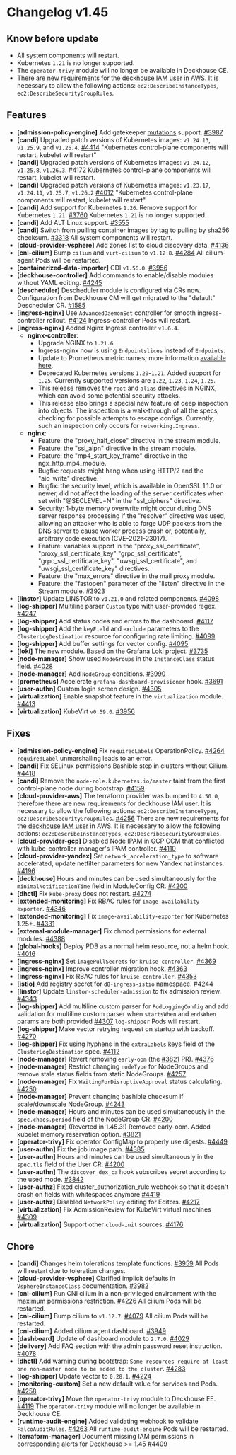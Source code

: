 # Changelog v1.45

## Know before update


 - All system components will restart.
 - Kubernetes `1.21` is no longer supported.
 - The `operator-trivy` module will no longer be available in Deckhouse CE.
 - There are new requirements for the [deckhouse IAM user](https://deckhouse.io/documentation/v1.45/modules/030-cloud-provider-aws/environment.html#json-policy) in AWS. It is necessary to allow the following actions: `ec2:DescribeInstanceTypes`, `ec2:DescribeSecurityGroupRules`.

## Features


 - **[admission-policy-engine]** Add gatekeeper [mutations](https://open-policy-agent.github.io/gatekeeper/website/docs/mutation) support. [#3987](https://github.com/deckhouse/deckhouse/pull/3987)
 - **[candi]** Upgraded patch versions of Kubernetes images: `v1.24.13`, `v1.25.9`, and `v1.26.4`. [#4414](https://github.com/deckhouse/deckhouse/pull/4414)
    "Kubernetes control-plane components will restart, kubelet will restart"
 - **[candi]** Upgraded patch versions of Kubernetes images: `v1.24.12`, `v1.25.8`, `v1.26.3`. [#4172](https://github.com/deckhouse/deckhouse/pull/4172)
    Kubernetes control-plane components will restart, kubelet will restart.
 - **[candi]** Upgraded patch versions of Kubernetes images: `v1.23.17`, `v1.24.11`, `v1.25.7`, `v1.26.2` [#4012](https://github.com/deckhouse/deckhouse/pull/4012)
    "Kubernetes control-plane components will restart, kubelet will restart"
 - **[candi]** Add support for Kubernetes `1.26`. Remove support for Kubernetes `1.21`. [#3760](https://github.com/deckhouse/deckhouse/pull/3760)
    Kubernetes `1.21` is no longer supported.
 - **[candi]** Add ALT Linux support. [#3555](https://github.com/deckhouse/deckhouse/pull/3555)
 - **[candi]** Switch from pulling container images by tag to pulling by sha256 checksum. [#3318](https://github.com/deckhouse/deckhouse/pull/3318)
    All system components will restart.
 - **[cloud-provider-vsphere]** Add zones list to cloud discovery data. [#4136](https://github.com/deckhouse/deckhouse/pull/4136)
 - **[cni-cilium]** Bump `cilium` and `virt-cilium` to `v1.12.8`. [#4284](https://github.com/deckhouse/deckhouse/pull/4284)
    All cilium-agent Pods will be restarted.
 - **[containerized-data-importer]** CDI `v1.56.0`. [#3956](https://github.com/deckhouse/deckhouse/pull/3956)
 - **[deckhouse-controller]** Add commands to enable/disable modules without YAML editing. [#4245](https://github.com/deckhouse/deckhouse/pull/4245)
 - **[descheduler]** Descheduler module is configured via CRs now. Configuration from Deckhouse CM will get migrated to the "default" Descheduler CR. [#1585](https://github.com/deckhouse/deckhouse/pull/1585)
 - **[ingress-nginx]** Use `AdvancedDaemonSet` controller for smooth ingress-controller rollout. [#4124](https://github.com/deckhouse/deckhouse/pull/4124)
    Ingress-controller Pods will restart.
 - **[ingress-nginx]** Added Nginx Ingress controller `v1.6.4`.
    - **nginx-controller**:
      * Upgrade NGINX to `1.21.6`.
      * Ingress-nginx now is using `Endpointslices` instead of `Endpoints`. 
      * Update to Prometheus metric names; more information [available here]( https://github.com/kubernetes/ingress-nginx/pull/8728).
      * Deprecated Kubernetes versions `1.20`-`1.21`. Added support for `1.25`. Currently supported versions are `1.22`, `1.23`, `1.24`, `1.25`.
      * This release removes the `root` and `alias` directives in NGINX, which can avoid some potential security attacks.
      * This release also brings a special new feature of deep inspection into objects. The inspection is a walk-through of all the specs, checking for possible attempts to escape configs. Currently, such an inspection only occurs for `networking.Ingress`.
    - **nginx**:
      * Feature: the "proxy_half_close" directive in the stream module.
      * Feature: the "ssl_alpn" directive in the stream module.
      * Feature: the "mp4_start_key_frame" directive in the ngx_http_mp4_module.
      * Bugfix: requests might hang when using HTTP/2 and the "aio_write" directive.
      * Bugfix: the security level, which is available in OpenSSL 1.1.0 or newer, did not affect the loading of the server certificates when set with "@SECLEVEL=N" in the "ssl_ciphers" directive.
      * Security: 1-byte memory overwrite might occur during DNS server response processing if the "resolver" directive was used, allowing an attacker who is able to forge UDP packets from the DNS server to cause worker process crash or, potentially, arbitrary code execution (CVE-2021-23017).
      * Feature: variables support in the "proxy_ssl_certificate", "proxy_ssl_certificate_key" "grpc_ssl_certificate", "grpc_ssl_certificate_key", "uwsgi_ssl_certificate", and "uwsgi_ssl_certificate_key" directives.
      * Feature: the "max_errors" directive in the mail proxy module.
      * Feature: the "fastopen" parameter of the "listen" directive in the Stream module. [#3923](https://github.com/deckhouse/deckhouse/pull/3923)
 - **[linstor]** Update LINSTOR to `v1.21.0` and related components. [#4098](https://github.com/deckhouse/deckhouse/pull/4098)
 - **[log-shipper]** Multiline parser `Custom` type with user-provided regex. [#4247](https://github.com/deckhouse/deckhouse/pull/4247)
 - **[log-shipper]** Add status codes and errors to the dashboard. [#4117](https://github.com/deckhouse/deckhouse/pull/4117)
 - **[log-shipper]** Add the `keyField` and `exclude` parameters to the `ClusterLogDestination` resource for configuring rate limiting. [#4099](https://github.com/deckhouse/deckhouse/pull/4099)
 - **[log-shipper]** Add buffer settings for vector config. [#4095](https://github.com/deckhouse/deckhouse/pull/4095)
 - **[loki]** The new module. Based on the Grafana Loki project. [#3735](https://github.com/deckhouse/deckhouse/pull/3735)
 - **[node-manager]** Show used `NodeGroups` in the `InstanceClass` status field. [#4028](https://github.com/deckhouse/deckhouse/pull/4028)
 - **[node-manager]** Add `NodeGroup` conditions. [#3990](https://github.com/deckhouse/deckhouse/pull/3990)
 - **[prometheus]** Accelerate `grafana-dashboard-provisioner` hook. [#3691](https://github.com/deckhouse/deckhouse/pull/3691)
 - **[user-authn]** Custom login screen design. [#4305](https://github.com/deckhouse/deckhouse/pull/4305)
 - **[virtualization]** Enable snapshot feature in the `virtualization` module. [#4413](https://github.com/deckhouse/deckhouse/pull/4413)
 - **[virtualization]** KubeVirt `v0.59.0`. [#3956](https://github.com/deckhouse/deckhouse/pull/3956)

## Fixes


 - **[admission-policy-engine]** Fix `requiredLabels` OperationPolicy. [#4264](https://github.com/deckhouse/deckhouse/pull/4264)
    `requiredLabel` unmarshalling leads to an error.
 - **[candi]** Fix SELinux permissions Bashible step in clusters without Cilium. [#4418](https://github.com/deckhouse/deckhouse/pull/4418)
 - **[candi]** Remove the `node-role.kubernetes.io/master` taint from the first control-plane node during bootstrap. [#4159](https://github.com/deckhouse/deckhouse/pull/4159)
 - **[cloud-provider-aws]** The terraform provider was bumped to `4.50.0`, therefore there are new requirements for deckhouse IAM user. It is necessary to allow the following actions: `ec2:DescribeInstanceTypes`, `ec2:DescribeSecurityGroupRules`. [#4256](https://github.com/deckhouse/deckhouse/pull/4256)
    There are new requirements for the [deckhouse IAM user](https://deckhouse.io/documentation/v1.45/modules/030-cloud-provider-aws/environment.html#json-policy) in AWS. It is necessary to allow the following actions: `ec2:DescribeInstanceTypes`, `ec2:DescribeSecurityGroupRules`.
 - **[cloud-provider-gcp]** Disabled Node IPAM in GCP CCM that conflicted with kube-controller-manager's IPAM controller. [#4110](https://github.com/deckhouse/deckhouse/pull/4110)
 - **[cloud-provider-yandex]** Set `network_acceleration_type` to software accelerated, update netfilter parameters for new Yandex nat instances. [#4196](https://github.com/deckhouse/deckhouse/pull/4196)
 - **[deckhouse]** Hours and minutes can be used simultaneously for the `minimalNotificationTime` field in ModuleConfig CR. [#4200](https://github.com/deckhouse/deckhouse/pull/4200)
 - **[dhctl]** Fix `kube-proxy` does not restart. [#4274](https://github.com/deckhouse/deckhouse/pull/4274)
 - **[extended-monitoring]** Fix RBAC rules for `image-availability-exporter`. [#4346](https://github.com/deckhouse/deckhouse/pull/4346)
 - **[extended-monitoring]** Fix `image-availability-exporter` for Kubernetes 1.25+. [#4331](https://github.com/deckhouse/deckhouse/pull/4331)
 - **[external-module-manager]** Fix chmod permissions for external modules. [#4388](https://github.com/deckhouse/deckhouse/pull/4388)
 - **[global-hooks]** Deploy PDB as a normal helm resource, not a helm hook. [#4016](https://github.com/deckhouse/deckhouse/pull/4016)
 - **[ingress-nginx]** Set `imagePullSecrets` for `kruise-controller`. [#4369](https://github.com/deckhouse/deckhouse/pull/4369)
 - **[ingress-nginx]** Improve controller migration hook. [#4363](https://github.com/deckhouse/deckhouse/pull/4363)
 - **[ingress-nginx]** Fix RBAC rules for `kruise-controller`. [#4353](https://github.com/deckhouse/deckhouse/pull/4353)
 - **[istio]** Add registry secret for `d8-ingress-istio` namespace. [#4244](https://github.com/deckhouse/deckhouse/pull/4244)
 - **[linstor]** Update `linstor-scheduler-admission` to fix admission review. [#4343](https://github.com/deckhouse/deckhouse/pull/4343)
 - **[log-shipper]** Add multiline custom parser for `PodLoggingConfig` and add validation for multiline custom parser when `startsWhen` and `endsWhen` params  are both provided [#4307](https://github.com/deckhouse/deckhouse/pull/4307)
    `log-shipper` Pods will restart.
 - **[log-shipper]** Make vector retrying request on startup with backoff. [#4270](https://github.com/deckhouse/deckhouse/pull/4270)
 - **[log-shipper]** Fix using hyphens in the `extraLabels` keys field of the `ClusterLogDestination` spec. [#4112](https://github.com/deckhouse/deckhouse/pull/4112)
 - **[node-manager]** Revert removing `early-oom` (the [#3821](https://github.com/deckhouse/deckhouse/pull/3821) PR). [#4376](https://github.com/deckhouse/deckhouse/pull/4376)
 - **[node-manager]** Restrict changing `nodeType` for NodeGroups and remove stale status fields from static NodeGroups. [#4257](https://github.com/deckhouse/deckhouse/pull/4257)
 - **[node-manager]** Fix `WaitingForDisruptiveApproval` status calculating. [#4250](https://github.com/deckhouse/deckhouse/pull/4250)
 - **[node-manager]** Prevent changing bashible checksum if scale/downscale NodeGroup. [#4243](https://github.com/deckhouse/deckhouse/pull/4243)
 - **[node-manager]** Hours and minutes can be used simultaneously in the `spec.chaos.period` field of the NodeGroup CR. [#4200](https://github.com/deckhouse/deckhouse/pull/4200)
 - **[node-manager]** (Reverted in 1.45.3!) Removed early-oom. Added kubelet memory reservation option. [#3821](https://github.com/deckhouse/deckhouse/pull/3821)
 - **[operator-trivy]** Fix operator ConfigMap to properly use digests. [#4449](https://github.com/deckhouse/deckhouse/pull/4449)
 - **[user-authn]** Fix the job image path. [#4385](https://github.com/deckhouse/deckhouse/pull/4385)
 - **[user-authn]** Hours and minutes can be used simultaneously in the `spec.tls` field of the User CR. [#4200](https://github.com/deckhouse/deckhouse/pull/4200)
 - **[user-authn]** The `discover_dex_ca` hook subscribes secret according to the used mode. [#3842](https://github.com/deckhouse/deckhouse/pull/3842)
 - **[user-authz]** Fixed cluster_authorization_rule webhook so that it doesn't crash on fields with whitespaces anymore [#4419](https://github.com/deckhouse/deckhouse/pull/4419)
 - **[user-authz]** Disabled `NetworkPolicy` editing for Editors. [#4217](https://github.com/deckhouse/deckhouse/pull/4217)
 - **[virtualization]** Fix AdmissionReview for KubeVirt virtual machines [#4309](https://github.com/deckhouse/deckhouse/pull/4309)
 - **[virtualization]** Support other `cloud-init` sources. [#4176](https://github.com/deckhouse/deckhouse/pull/4176)

## Chore


 - **[candi]** Changes helm tolerations template functions. [#3959](https://github.com/deckhouse/deckhouse/pull/3959)
    All Pods will restart due to toleration changes.
 - **[cloud-provider-vsphere]** Clarified implicit defaults in `VsphereInstanceClass` documentation. [#3982](https://github.com/deckhouse/deckhouse/pull/3982)
 - **[cni-cilium]** Run CNI cilium in a non-privileged environment with the maximum permissions restriction. [#4226](https://github.com/deckhouse/deckhouse/pull/4226)
    All cilium Pods will be restarted.
 - **[cni-cilium]** Bump cilium to `v1.12.7`. [#4079](https://github.com/deckhouse/deckhouse/pull/4079)
    All cilium Pods will be restarted.
 - **[cni-cilium]** Added cilium agent dashboard. [#3949](https://github.com/deckhouse/deckhouse/pull/3949)
 - **[dashboard]** Update of dashboard module to `2.7.0`. [#4029](https://github.com/deckhouse/deckhouse/pull/4029)
 - **[delivery]** Add FAQ section with the admin password reset instruction. [#4078](https://github.com/deckhouse/deckhouse/pull/4078)
 - **[dhctl]** Add warning during bootstrap: `Some resources require at least one non-master node to be added to the cluster`. [#4283](https://github.com/deckhouse/deckhouse/pull/4283)
 - **[log-shipper]** Update vector to `0.28.1`. [#4224](https://github.com/deckhouse/deckhouse/pull/4224)
 - **[monitoring-custom]** Set a new default value for services and Pods. [#4258](https://github.com/deckhouse/deckhouse/pull/4258)
 - **[operator-trivy]** Move the `operator-trivy` module to Deckhouse EE. [#4119](https://github.com/deckhouse/deckhouse/pull/4119)
    The `operator-trivy` module will no longer be available in Deckhouse CE.
 - **[runtime-audit-engine]** Added validating webhook to validate `FalcoAuditRules`. [#4263](https://github.com/deckhouse/deckhouse/pull/4263)
    All `runtime-audit-engine` Pods will be restarted.
 - **[terraform-manager]** Document missing IAM permissions in corresponding alerts for Deckhouse >= 1.45 [#4409](https://github.com/deckhouse/deckhouse/pull/4409)

